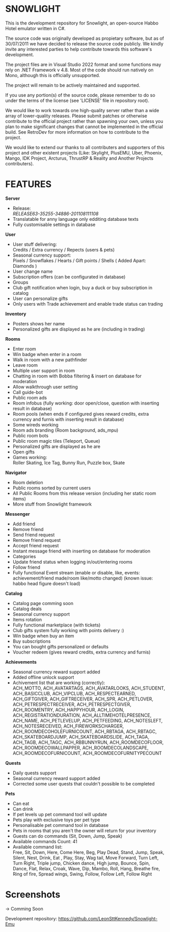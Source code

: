 # SNOWLIGHT

This is the development repository for Snowlight, an open-source Habbo
Hotel emulator written in C#.

The source code was originally developed as propietary software, but as of
30/07/2011 we have decided to release the source code publicly. We kindly
invite any interested parties to help contribute towards this software's
development.

The project files are in Visual Studio 2022 format and some functions may
rely on .NET Framework v 4.8. Most of the code should run natively on Mono,
although this is officially unsupported.

The project will remain to be actively maintained and supported.

If you use any portion(s) of the source code, please remember to do so
under the terms of the license (see 'LICENSE' file in repository root).

We would like to work towards one high-quality server rather than a
wide array of lower-quality releases. Please submit patches or
otherwise contribute to the official project rather than spawning
your own, unless you plan to make significant changes that cannot be
implemented in the official build. See RetroDev for more information on
how to contribute to the project.

We would like to extend our thanks to all contributers and supporters
of this project and other existent projects (Like: Skylight, PlusEMU, Uber, Phoenix, Mango, IDK Project, Arcturus, ThrustRP & Reality and Another Projects contributers).

# FEATURES


**Server**

- Release:<br>
*RELEASE63-35255-34886-201108111108*
- Translatable for anny language only edditing database texts
- Fully customisable settings in database

**User**

- User stuff delivering:<br>
Credits / Extra currency / Repects (users & pets)
- Seasonal currency support:<br>
Pixels / Snowflakes / Hearts / Gift points / Shells ( Added Apart: Diamonds )
- User change name
- Subscription offers (can be configurated in database)
- Groups
- Club gift notification when login, buy a duck or  buy subscription in catalog
- User can personalize gifts
- Only users with Trade achievement and enable trade status can trading

**Inventory**

- Posters shows her name
- Personalized gifts are displayed as he are (including in trading)

**Rooms** 

- Enter room
- Win badge when enter in a room
- Walk in room with a new pathfinder
- Leave room
- Multiple user support in room
- Chatting in room with Bobba filtering & insert on database for moderation
- Allow walkthrough user setting
- Call guide-bot
- Public room ads
- Room infobus (fully working: door open/close, question with inserting result in database)
- Room pools (when ends if configured gives reward credits, extra currency and furnis with inserting result in database)
- Some wireds working
- Room ads branding (Room background, ads_mpu)
- Public room bots
- Public room magic tiles (Teleport, Queue)
- Personalized gifts are displayed as he are
- Open gifts
- Games working:<br>
Roller Skating, Ice Tag, Bunny Run, Puzzle box, Skate

**Navigator**

- Room deletion
- Public rooms sorted by current users
- All Public Rooms from this release version (including her static room items)
- More stuff from Snowlight framework

**Messenger**

- Add friend
- Remove friend
- Send friend request
- Remove friend request
- Accept friend request
- Instant message friend with inserting on database for moderation
- Categories
- Update friend status when logging in/out/entering rooms
- Follow friend
- Fully functional Event stream (enable or disable, like, events: achievement/friend made/room like/motto changed) (known issue: habbo head figure doesn't load)

**Catalog** 

- Catalog page comming soon
- Catalog deals
- Seasonal currency support
- Items rotation
- Fully functional marketplace (with tickets)
- Club gifts system fully working with points delivery :)
- Win badge when buy an item
- Buy subscriptions
- You can bought gifts personalized or defaults
- Voucher redeem (gives reward credits, extra currency and furnis)

**Achievements**

- Seasonal currency reward support added
- Added offline unlock support
- Achivement list that are working (correctly):<br>
ACH_MOTTO, ACH_AVATARTAGS, ACH_AVATARLOOKS, ACH_STUDENT, ACH_BASICCLUB, ACH_VIPCLUB, ACH_RESPECTEARNED, ACH_GIFTGIVER, ACH_GIFTRECEIVER, ACH_SPR, ACH_PETLOVER, ACH_PETRESPECTRECEIVER, ACH_PETRESPECTGIVER, ACH_ROOMENTRY, ACH_HAPPYHOUR, ACH_LOGIN, ACH_REGISTRATIONDURATION, ACH_ALLTIMEHOTELPRESENCE, ACH_NAME, ACH_PETLEVELUP, ACH_PETFEEDING, ACH_NOTESLEFT, ACH_NOTESRECEIVED, ACH_FIREWORKSCHARGER, ACH_ROOMDECOHOLEFURNICOUNT, ACH_RBTAGA, ACH_RBTAGC, ACH_SKATEBOARDJUMP, ACH_SKATEBOARDSLIDE, ACH_TAGA, ACH_TAGB, ACH_TAGC, ACH_RBBUNNYRUN, ACH_ROOMDECOFLOOR, ACH_ROOMDECOWALLPAPPER, ACH_ROOMDECOLANDSCAPE, ACH_ROOMDECOFURNICOUNT, ACH_ROOMDECOFURNITYPECOUNT

**Quests**

- Daily quests support
- Seasonal currency reward support added
- Corrected some user quests that couldn't possible to be completed

**Pets** 

- Can eat
- Can drink
- If pet levels up pet command tool will update
- Pets play with exclusive toys per pet type
- Personalisable pet command tool in database
- Pets in rooms that you aren't the owner will return for your inventory
- Guests can do commands (Sit, Down, Jump, Speak) 
- Available commands Count: 41
- Available command list:<br>
Free, Sit, Down, Here, Come Here, Beg, Play Dead, Stand, Jump, Speak, Silent, Nest, Drink, Eat , Play, Stay, Wag tail, Move Forward, Turn Left, Turn Right, Triple jump, Chicken dance, High jump, Bounce, Spin, Dance, Flat, Relax, Croak, Wave, Dip, Mambo, Roll, Hang, Breathe fire, Ring of fire, Spread wings, Swing, Follow, Follow Left, Follow Right

# Screenshots

-> Comming Soon

Development repository:		https://github.com/LeonSttKennedy/Snowlight-Emu
